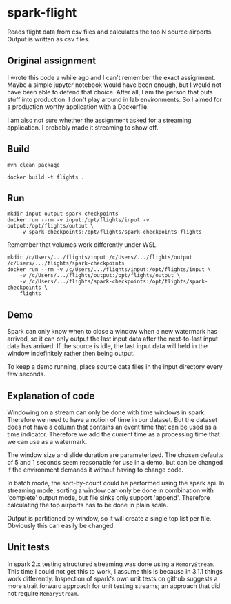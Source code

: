 # spark-flight

Reads flight data from csv files and calculates the top N source airports. Output is written as csv files.

## Original assignment

I wrote this code a while ago and I can't remember the exact assignment. Maybe a simple jupyter notebook would have been enough, but I would not have been able to defend that choice. After all, I am the person that puts stuff into production. I don't play around in lab environments. So I aimed for a production worthy application with a Dockerfile.

I am also not sure whether the assignment asked for a streaming application. I probably made it streaming to show off.

## Build

    mvn clean package

    docker build -t flights .

## Run

    mkdir input output spark-checkpoints
    docker run --rm -v input:/opt/flights/input -v output:/opt/flights/output \
        -v spark-checkpoints:/opt/flights/spark-checkpoints flights

Remember that volumes work differently under WSL.

    mkdir /c/Users/.../flights/input /c/Users/.../flights/output /c/Users/.../flights/spark-checkpoints
    docker run --rm -v /c/Users/.../flights/input:/opt/flights/input \
        -v /c/Users/.../flights/output:/opt/flights/output \
        -v /c/Users/.../flights/spark-checkpoints:/opt/flights/spark-checkpoints \
        flights

## Demo

Spark can only know when to close a window when a new watermark has arrived, so it can only output the last input data after the next-to-last input data has arrived. If the source is idle, the last input data will held in the window indefinitely rather then being output.

To keep a demo running, place source data files in the input directory every few seconds. 

## Explanation of code

Windowing on a stream can only be done with time windows in spark. Therefore we need to have a notion of time in our dataset. But the dataset does not have a column that contains an event time that can be used as a time indicator. Therefore we add the current time as a processing time that we can use as a watermark.

The window size and slide duration are parameterized. The chosen defaults of 5 and 1 seconds seem reasonable for use in a demo, but can be changed if the environment demands it without having to change code.

In batch mode, the sort-by-count could be performed using the spark api. In streaming mode, sorting a window can only be done in combination with 'complete' output mode, but file sinks only support 'append'. Therefore calculating the top airports has to be done in plain scala.

Output is partitioned by window, so it will create a single top list per file. Obviously this can easily be changed.

## Unit tests

In spark 2.x testing structured streaming was done using a `MemoryStream`. This time I could not get this to work, I assume this is because in 3.1.1 things work differently. Inspection of spark's own unit tests on github suggests a more strait forward approach for unit testing streams; an approach that did not require `MemoryStream`.
